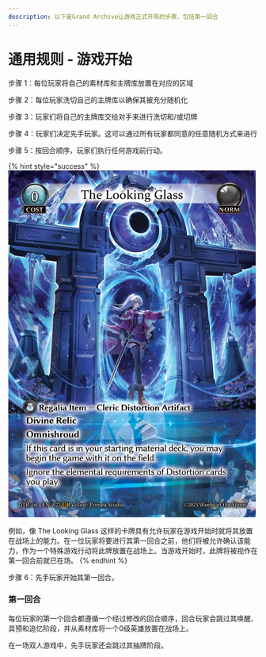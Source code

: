 ```yaml
---
description: 以下是Grand Archive让游戏正式开局的步骤，包括第一回合
---
```


# 通用规则 - 游戏开始

步骤 1：每位玩家将自己的素材库和主牌库放置在对应的区域

步骤 2：每位玩家洗切自己的主牌库以确保其被充分随机化

步骤 3：玩家们将自己的主牌库交给对手来进行洗切和/或切牌

步骤 4：玩家们决定先手玩家。这可以通过所有玩家都同意的任意随机方式来进行

步骤 5：按回合顺序，玩家们执行任何游戏前行动。

{% hint style="success" %}
![](<../.gitbook/assets/image (5) (1) (1).png>)

例如，像 The Looking Glass 这样的卡牌具有允许玩家在游戏开始时就将其放置在战场上的能力。在一位玩家将要进行其第一回合之前，他们将被允许确认该能力，作为一个特殊游戏行动将此牌放置在战场上。当游戏开始时，此牌将被视作在第一回合前就已在场。
{% endhint %}

步骤 6：先手玩家开始其第一回合。

### 第一回合

每位玩家的第一个回合都遵循一个经过修改的回合顺序，回合玩家会跳过其唤醒、具预和追忆阶段，并从素材库将一个0级英雄放置在战场上。

在一场双人游戏中，先手玩家还会跳过其抽牌阶段。
